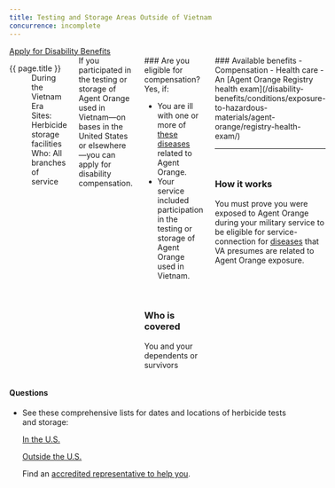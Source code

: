 ```yaml
---
title: Testing and Storage Areas Outside of Vietnam
concurrence: incomplete
---
```


<div class="main" role="main" markdown="0">

<div class="action-bar">
  <div class="row">
    <div class="small-12 columns">
      <a class="usa-button-primary va-button-primary" href="/disability-benefits/apply-for-benefits/">Apply for Disability Benefits</a>
    </div>
  </div>
</div>

<div class="section one" markdown="0">
<div class="primary" markdown="0">
<div class="row" markdown="0">
<div class="small-12 medium-8 columns usa-content" markdown="0">

<dl class="panel-list plain">
<dt>{{ page.title }}</dt>
<dd>During the Vietnam Era</dd>
<dd>Sites: Herbicide storage facilities</dd>
<dd>Who: All branches of service</dd>
</dl>

<div markdown="1">
If you participated in the testing or storage of Agent Orange used in Vietnam—on bases in the United States or elsewhere—you can apply for disability compensation.
</div>

<div class="call-out" markdown="1">
### Are you eligible for compensation?
Yes, if:

- You are ill with one or more of [these diseases](/disability-benefits/conditions/exposure-to-hazardous-materials/agent-orange/diseases/) related to Agent Orange.
- Your service included participation in the testing or storage of Agent Orange used in Vietnam.

<br>

### Who is covered

You and your dependents or survivors
</div>
<div markdown="1">
### Available benefits
- Compensation
- Health care
- An [Agent Orange Registry health exam](/disability-benefits/conditions/exposure-to-hazardous-materials/agent-orange/registry-health-exam/)

<br>
<hr>
<br>

### How it works
You must prove you were exposed to Agent Orange during your military service to be eligible for service-connection for [diseases](/disability-benefits/conditions/exposure-to-hazardous-materials/agent-orange/diseases/) that VA presumes are related to Agent Orange exposure.
</div>
</div>

<div class="small-12 medium-4 columns" markdown="0">
<div markdown="1">

<h4 class="highlight">Questions</h4>

<ul class="plain">

<li markdown="1">
See these comprehensive lists for dates and locations of herbicide tests and storage:

[In the U.S.](http://www.publichealth.va.gov/exposures/agentorange/locations/tests-storage/usa.asp)

[Outside the U.S.](http://www.publichealth.va.gov/exposures/agentorange/locations/tests-storage/outside-vietnam.asp)

Find an [accredited representative to help you](/disability-benefits/apply-for-benefits/help/index.html).
</li>

</ul>

</div>
</div>

</div>
</div>
</div>
